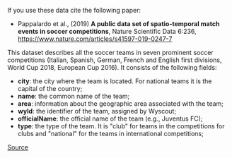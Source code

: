 If you use these data cite the following paper:

- Pappalardo et al., (2019) **A public data set of spatio-temporal match events in soccer competitions**, Nature Scientific Data 6:236, https://www.nature.com/articles/s41597-019-0247-7


This dataset describes all the soccer teams in seven prominent soccer competitions (Italian, Spanish, German, French and English first divisions, World Cup 2018, European Cup 2016). It consists of the following fields:

- **city**: the city where the team is located. For national teams it is the capital of the country;
- **name**: the common name of the team;
- **area**: information about the geographic area associated with the team;
- **wyId**: the identifier of the team, assigned by Wyscout;
- **officialName**: the official name of the team (e.g., Juventus FC);
- **type**: the type of the team. It is "club" for teams in the competitions for clubs and "national" for the teams in international competitions;

[Source](https://figshare.com/articles/Teams/7765310)